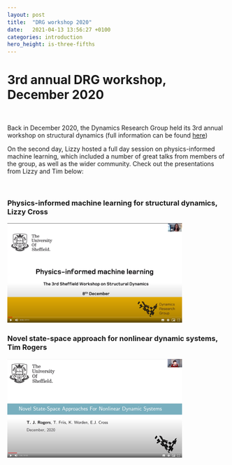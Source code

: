 ```yaml
---
layout: post
title:  "DRG workshop 2020"
date:   2021-04-13 13:56:27 +0100
categories: introduction
hero_height: is-three-fifths
---
```


# 3rd annual DRG workshop, December 2020

<br>

Back in December 2020, the Dynamics Research Group held its 3rd annual workshop on structural dynamics (full information can be found [here](https://lvv.ac.uk/lvv-events/Recordings-3rd-sheffield-workshop-on-structural-dynamics))

On the second day, Lizzy hosted a full day session on physics-informed machine learning, which included a number of great talks from members of the group, as well as the wider community. Check out the presentations from Lizzy and Tim below:

<br>

### Physics-informed machine learning for structural dynamics, Lizzy Cross

 [![](../images/blog1_img.png)](https://drive.google.com/file/d/1wC8C4r_Br1f1MrtSSv7MQhMvLxpvO-tp/view)


### Novel state-space approach for nonlinear dynamic systems, Tim Rogers

[![](../images/blog2_img.png)](https://drive.google.com/file/d/11z5oSW3tv07dIjnxeQ6u7j4lCo8VjyPc/view)




<!---

 You’ll find this post in your `_posts` directory. Go ahead and edit it and re-build the site to see your changes. You can rebuild the site in many different ways, but the most common way is to run `jekyll serve`, which launches a web server and auto-regenerates your site when a file is updated.

Jekyll requires blog post files to be named according to the following format:

`YEAR-MONTH-DAY-title.MARKUP`

Where `YEAR` is a four-digit number, `MONTH` and `DAY` are both two-digit numbers, and `MARKUP` is the file extension representing the format used in the file. After that, include the necessary front matter. Take a look at the source for this post to get an idea about how it works.

Jekyll also offers powerful support for code snippets:

{% highlight ruby %}
def print_hi(name)
  puts "Hi, #{name}"
end
print_hi('Tom')
#=> prints 'Hi, Tom' to STDOUT.
{% endhighlight %}

Check out the [Jekyll docs][jekyll-docs] for more info on how to get the most out of Jekyll. File all bugs/feature requests at [Jekyll’s GitHub repo][jekyll-gh]. If you have questions, you can ask them on [Jekyll Talk][jekyll-talk].

[jekyll-docs]: https://jekyllrb.com/docs/home
[jekyll-gh]:   https://github.com/jekyll/jekyll
[jekyll-talk]: https://talk.jekyllrb.com/
-->
